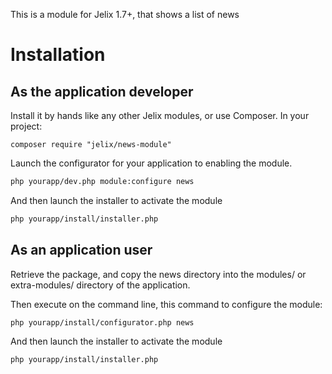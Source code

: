 This is a module for Jelix 1.7+, that shows a list of news


Installation
============

As the application developer
----------------------------

Install it by hands like any other Jelix modules, or use Composer.
In your project:

```
composer require "jelix/news-module"
```

Launch the configurator for your application to enabling the module.

```bash
php yourapp/dev.php module:configure news
```

And then launch the installer to activate the module

```bash
php yourapp/install/installer.php
```

As an application user
----------------------

Retrieve the package, and copy the news directory into the modules/ or
extra-modules/ directory of the application.

Then execute on the command line, this command to configure the module:

```bash
php yourapp/install/configurator.php news
```

And then launch the installer to activate the module

```bash
php yourapp/install/installer.php
```
